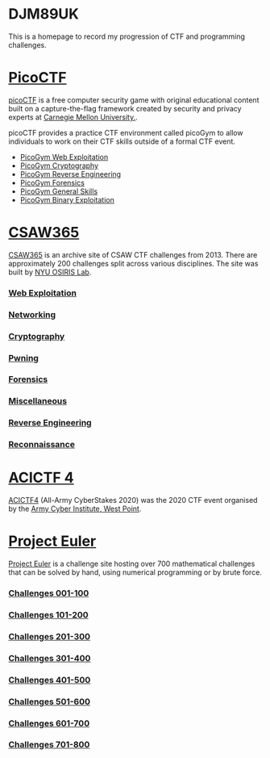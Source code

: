 # DJM89UK
This is a homepage to record my progression of CTF and programming challenges.

# [PicoCTF](./picoctf.md)

[picoCTF](https://picoctf.org/) is a free computer security game with original educational content built on a capture-the-flag framework created by security and privacy experts at [Carnegie Mellon University.](https://cmu.edu/).

picoCTF provides a practice CTF environment called picoGym to allow individuals to work on their CTF skills outside of a formal CTF event.

- [PicoGym Web Exploitation](./picogym_we.md)
- [PicoGym Cryptography](./picogym_c.md)
- [PicoGym Reverse Engineering](./picogym_re.md)
- [PicoGym Forensics](./picogym_f.md)
- [PicoGym General Skills](./picogym_gs.md)
- [PicoGym Binary Exploitation](./picogym_be.md)

# [CSAW365](./csaw.md)

[CSAW365](https://365.csaw.io/) is an archive site of CSAW CTF challenges from 2013.  There are approximately 200 challenges split across various disciplines.  The site was built by [NYU OSIRIS Lab](https://www.osiris.cyber.nyu.edu/).

### [Web Exploitation](./csaw_we.md)
### [Networking](./csaw_n.md)
### [Cryptography](./csaw_c.md)
### [Pwning](./csaw_p.md)
### [Forensics](./csaw_f.md)
### [Miscellaneous](./csaw_m.md)
### [Reverse Engineering](./csaw_re.md)
### [Reconnaissance](./csaw_r.md)

# [ACICTF 4](./acictf4.md)

[ACICTF4](https://www.acictf.com/) (All-Army CyberStakes 2020) was the 2020 CTF event organised by the [Army Cyber Institute, West Point](https://cyber.army.mil/). 

# [Project Euler](./euler.md)
[Project Euler](https://projecteuler.net/) is a challenge site hosting over 700 mathematical challenges that can be solved by hand, using numerical programming or by brute force.

### [Challenges 001-100](./euler_0.md)
### [Challenges 101-200](./euler_1.md)
### [Challenges 201-300](./euler_2.md)
### [Challenges 301-400](./euler_3.md)
### [Challenges 401-500](./euler_4.md)
### [Challenges 501-600](./euler_5.md)
### [Challenges 601-700](./euler_6.md)
### [Challenges 701-800](./euler_7.md)
